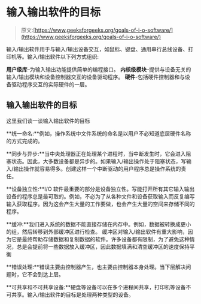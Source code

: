 # 输入输出软件的目标

> 原文:[https://www.geeksforgeeks.org/goals-of-i-o-software/](https://www.geeksforgeeks.org/goals-of-i-o-software/)

输入/输出软件用于与输入/输出设备交互，如鼠标、键盘、通用串行总线设备、打印机等。输入/输出软件以下列方式组织:

**用户级库**–为输入输出功能提供简单的编程接口。
**内核级模块**–提供与设备无关的输入/输出模块和设备控制器交互的设备驱动程序。
**硬件**-包括硬件控制器和与设备驱动程序交互的实际硬件的一层。

## 输入输出软件的目标

这里我们谈一谈输入输出软件的目标

**统一命名:**例如，操作系统中文件系统的命名是以用户不必知道底层硬件名称的方式完成的。

**同步与异步:**当中央处理器正在处理某个进程时，当中断发生时，它会进入阻塞状态。因此，大多数设备都是异步的。如果输入/输出操作处于阻塞状态，写输入/输出操作就容易得多。创建这样一个中断驱动的用户程序总是操作系统的责任。

**设备独立性:**I/O 软件最重要的部分是设备独立性。写能打开所有其它输入输出设备的程序总是最可取的。例如，不必为了从各种文件和设备获取输入而反复编写输入获取程序。因为这会产生大量的工作要做，也会产生大量的空间来存储不同的程序。

**缓冲:**我们进入系统的数据不能直接存储在内存中。例如，数据被转换成更小的组，然后转移到外部缓冲区进行检查。
缓冲区对输入/输出软件有重大影响，因为它是最终帮助存储数据和复制数据的软件。许多设备都有限制，为了避免这种情况，总是会提前将一些数据放入缓冲区，因此数据填满和清空缓冲区的速度保持平衡

**错误处理:**错误主要由控制器产生，也主要由控制器本身处理。当下层解决问题时，它不会到达上层。

**可共享和不可共享设备:**硬盘等设备可以在多个进程间共享，打印机等设备不可共享。输入/输出软件的目标是处理两种类型的设备。